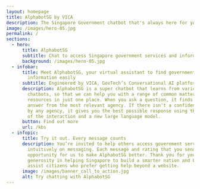 ```yaml
---
layout: homepage
title: AlphabotSG by VICA
description: The Singapore Government chatbot that's always here for your questions
image: /images/hero-05.jpg
permalink: /
sections:
  - hero:
      title: AlphabotSG
      subtitle: Chat to access Singapore government services and information easily
      background: /images/hero-05.jpg
  - infobar:
      title: Meet AlphabotSG, your virtual assistant to find government services and
        information easily
      subtitle: Engineered by VICA, GovTech’s Conversational AI platform
      description: AlphabotSG is a super chatbot that learns from various agency
        chatbots, so that we can help you with a range of common matters and
        resources in just one place. When you ask a question, it finds the best
        answer from the most relevant agency. If there isn't a confident answer
        by any agency, it gives you the best possible response using the context
        of the interaction and a new large language model.
      button: Find out more
      url: /kbs
  - infopic:
      title: Try it out. Every message counts
      description: You’re invited to help others access government services more
        intuitively on messaging. Each message and rating that you send is an
        opportunity for us to make AlphabotSG better. Thank you for your
        generosity in helping Singapore to build a smarter nation and be able to
        assist citizens who prefer getting help beyond a website.
      image: /images/banner_call_to_action.jpg
      alt: Try chatting with AlphabotSG
---
```


